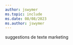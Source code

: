 ```yaml
---
author: jswymer
ms.topic: include
ms.date: 08/08/2023
ms.author: jswymer
---
```

suggestions de texte marketing